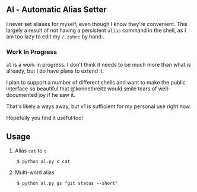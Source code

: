 Al - Automatic Alias Setter
---------------------------

I never set aliases for myself, even though I know they're convenient.  This
largely a result of not having a persistent `alias` command in the shell, as
I am too lazy to edit my `/.zshrc` by hand..

### Work In Progress

`al` is a work in progress.  I don't think it needs to be much more than what 
is already, but I do have plans to extend it.

I plan to support a number of different shells and want to make the public
interface so beautiful that @kennethreitz would smile tears of well-documented
joy if he saw it.

That's likely a ways away, but v1 is sufficient for my personal use right now. 

Hopefully you find it useful too!

Usage
-----

1. Alias `cat` to `c`

```
    $ python al.py c cat
```

2. Multi-word alias

```
    $ python al.py gs "git status --short"
```
